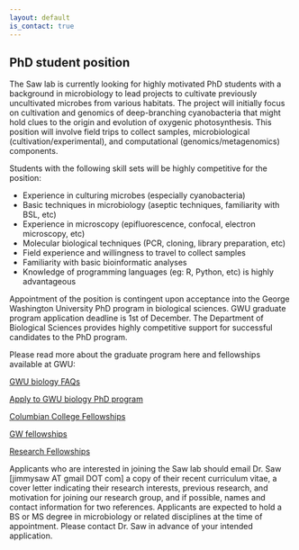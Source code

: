 ```yaml
---
layout: default
is_contact: true
---
```


## PhD student position

The Saw lab is currently looking for highly motivated PhD students with a background in microbiology to lead projects to cultivate previously uncultivated microbes from various habitats. The project will initially focus on cultivation and genomics of deep-branching cyanobacteria that might hold clues to the origin and evolution of oxygenic photosynthesis. This position will involve field trips to collect samples, microbiological (cultivation/experimental), and computational (genomics/metagenomics) components.

Students with the following skill sets will be highly competitive for the position:

- Experience in culturing microbes (especially cyanobacteria)
- Basic techniques in microbiology (aseptic techniques, familiarity with BSL, etc)
- Experience in microscopy (epifluorescence, confocal, electron microscopy, etc)
- Molecular biological techniques (PCR, cloning, library preparation, etc)
- Field experience and willingness to travel to collect samples
- Familiarity with basic bioinformatic analyses
- Knowledge of programming languages (eg: R, Python, etc) is highly advantageous

Appointment of the position is contingent upon acceptance into the George Washington University PhD program in biological sciences. GWU graduate program application deadline is 1st of December. The Department of Biological Sciences provides highly competitive support for successful candidates to the PhD program.

Please read more about the graduate program here and fellowships available at GWU:

[GWU biology FAQs](https://biology.columbian.gwu.edu/graduate-faq)

[Apply to GWU biology PhD program](https://biology.columbian.gwu.edu/apply-now)

[Columbian College Fellowships](https://www2.gwu.edu/~fellows/ccas.html)

[GW fellowships](https://www2.gwu.edu/~fellows/fellowships.html)

[Research Fellowships](https://www2.gwu.edu/~fellows/research.html)

Applicants who are interested in joining the Saw lab should email Dr. Saw [jimmysaw AT gmail DOT com] a copy of their recent curriculum vitae, a cover letter indicating their research interests, previous research, and motivation for joining our research group, and if possible, names and contact information for two references. Applicants are expected to hold a BS or MS degree in microbiology or related disciplines at the time of appointment. Please contact Dr. Saw in advance of your intended application.
